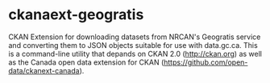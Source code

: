 ckanaext-geogratis
==================

CKAN Extension for downloading datasets from NRCAN's Geogratis service and converting them to JSON objects
suitable for use with data.gc.ca. This is a command-line utility that depands on CKAN 2.0 (http://ckan.org) as well
as the Canada open data extension for CKAN (https://github.com/open-data/ckanext-canada).
